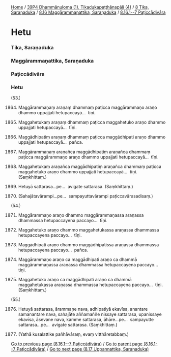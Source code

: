 
[Home](/) / [39P4 Dhammānuloma (1), Tikadukapaṭṭhānapāḷi (4)](../../../../39P4.md) / [8 Tika, Saraṇaduka](../../../8.md) / [8.16 Maggārammaṇattika, Saraṇaduka](../../8.16.md) / [8.16.1--7 Paṭiccādivāra](../8.16.1--7.md)

# Hetu

### Tika, Saraṇaduka

### Maggārammaṇattika, Saraṇaduka

### Paṭiccādivāra

### Hetu

(53.)

1864. Maggārammaṇaṃ araṇaṃ dhammaṃ paṭicca maggārammaṇo araṇo dhammo uppajjati hetupaccayā…  tīṇi.

1865. Maggahetukaṃ araṇaṃ dhammaṃ paṭicca maggahetuko araṇo dhammo uppajjati hetupaccayā…  tīṇi.

1866. Maggādhipatiṃ araṇaṃ dhammaṃ paṭicca maggādhipati araṇo dhammo uppajjati hetupaccayā…  pañca.

1867. Maggārammaṇaṃ araṇañca maggādhipatiṃ araṇañca dhammaṃ paṭicca maggārammaṇo araṇo dhammo uppajjati hetupaccayā…  tīṇi.

1868. Maggahetukaṃ araṇañca maggādhipatiṃ araṇañca dhammaṃ paṭicca maggahetuko araṇo dhammo uppajjati hetupaccayā…  tīṇi. (Saṃkhittaṃ.)

1869. Hetuyā sattarasa…pe…  avigate sattarasa. (Saṃkhittaṃ.)

1870. (Sahajātavārampi…pe…  sampayuttavārampi paṭiccavārasadisaṃ.)

(54.)

1871. Maggārammaṇo araṇo dhammo maggārammaṇassa araṇassa dhammassa hetupaccayena paccayo…  tīṇi.

1872. Maggahetuko araṇo dhammo maggahetukassa araṇassa dhammassa hetupaccayena paccayo…  tīṇi.

1873. Maggādhipati araṇo dhammo maggādhipatissa araṇassa dhammassa hetupaccayena paccayo…  pañca.

1874. Maggārammaṇo araṇo ca maggādhipati araṇo ca dhammā maggārammaṇassa araṇassa dhammassa hetupaccayena paccayo…  tīṇi.

1875. Maggahetuko araṇo ca maggādhipati araṇo ca dhammā maggahetukassa araṇassa dhammassa hetupaccayena paccayo…  tīṇi. (Saṃkhittaṃ.)

(55.)

1876. Hetuyā sattarasa, ārammaṇe nava, adhipatiyā ekavīsa, anantare samanantare nava, sahajāte aññamaññe nissaye sattarasa, upanissaye ekavīsa, āsevane nava, kamme sattarasa, āhāre…pe…  sampayutte sattarasa…pe…  avigate sattarasa. (Saṃkhittaṃ.)

1877. (Yathā kusalattike pañhāvāraṃ, evaṃ vitthāretabbaṃ.)

[Go to previous page (8.16.1--7 Paṭiccādivāra)](../8.16.1--7.md) / [Go to parent page (8.16.1--7 Paṭiccādivāra)](../8.16.1--7.md) / [Go to next page (8.17 Uppannattika, Saraṇaduka)](../../8.17.md)


